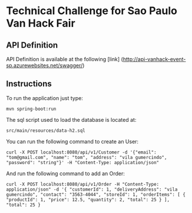 # Technical Challenge for Sao Paulo Van Hack Fair

## API Definition 

API Definition is available at the following [link] (http://api-vanhack-event-sp.azurewebsites.net/swagger/)

## Instructions

To run the application just type:

	mvn spring-boot:run

The sql script used to load the database is located at:

	src/main/resources/data-h2.sql 

You can run the following command to create an User:

	curl -X POST localhost:8080/api/v1/Customer -d '{"email": "tom@gmail.com", "name": "tom", "address": "vila gumercindo", "password": "string"}' -H "Content-Type: application/json"

And run the following command to add an Order:

	curl -X POST localhost:8080/api/v1/Order -H "Content-Type: application/json" -d '{ "customerId": 1, "deliveryAddress": "vila gumercindo", "contact": "3563-4044", "storeId": 1, "orderItems": [ { "productId": 1, "price": 12.5, "quantity": 2, "total": 25 } ], "total": 25 }